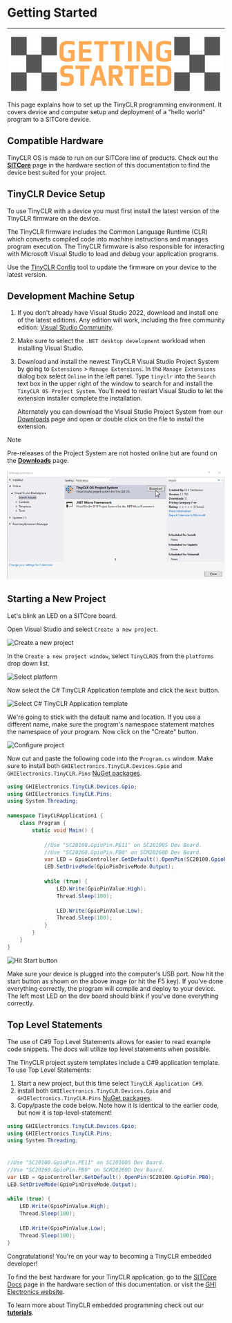 # Getting Started
---
![Getting Started](images/getting-started.png)

This page explains how to set up the TinyCLR programming environment.  It covers device and computer setup and deployment of a "hello world" program to a SITCore device.


## Compatible Hardware
TinyCLR OS is made to run on our SITCore line of products. Check out the [**SITCore**](../../hardware/sitcore/intro.md) page in the hardware section of this documentation to find the device best suited for your project.

## TinyCLR Device Setup
To use TinyCLR with a device you must first install the latest version of the TinyCLR firmware on the device.

The TinyCLR firmware includes the Common Language Runtime (CLR) which converts compiled code into machine instructions and manages program execution.  The TinyCLR firmware is also responsible for interacting with Microsoft Visual Studio to load and debug your application programs.

Use the [TinyCLR Config](tinyclr-config.md) tool to update the firmware on your device to the latest version.

## Development Machine Setup

1. If you don't already have Visual Studio 2022, download and install one of the latest editions. Any edition will work, including the free community edition: [Visual Studio Community](https://www.visualstudio.com/downloads/).
2. Make sure to select the `.NET desktop development` workload when installing Visual Studio.
3. Download and install the newest TinyCLR Visual Studio Project System by going to `Extensions` > `Manage Extensions`. In the `Manage Extensions` dialog box select `Online` in the left panel. Type `tinyclr` into the `Search` text box in the upper right of the window to search for and install the `TinyCLR OS Project System`. You'll need to restart Visual Studio to let the extension installer complete the installation.

    Alternately you can download the Visual Studio Project System from our [Downloads](downloads.md) page and open or double click on the file to install the extension.

> [!Note]
> Pre-releases of the Project System are not hosted online but are found on the [**Downloads**](downloads.md) page.

![Install TinyCLR Extension](images/install-tinyclr-extension.gif)

## Starting a New Project

Let's blink an LED on a SITCore board.

Open Visual Studio and select `Create a new project`.

![Create a new project](images/create-new-project.png)

In the `Create a new project window`, select `TinyCLROS` from the `platforms` drop down list.

![Select platform](images/select-platform.png)

Now select the C# TinyCLR Application template and click the `Next` button.

![Select C# TinyCLR Application template](images/select-template.png)

We're going to stick with the default name and location. If you use a different name, make sure the program's namespace statement matches the namespace of your program. Now click on the "Create" button.

![Configure project](images/configure-project.png)

Now cut and paste the following code into the `Program.cs` window. Make sure to install both `GHIElectronics.TinyCLR.Devices.Gpio` and `GHIElectronics.TinyCLR.Pins` [NuGet packages](tutorials/nuget.md).


```cs
using GHIElectronics.TinyCLR.Devices.Gpio;
using GHIElectronics.TinyCLR.Pins;
using System.Threading;

namespace TinyCLRApplication1 {
    class Program {
        static void Main() {

            //Use "SC20100.GpioPin.PE11" on SC20100S Dev Board.
            //Use "SC20260.GpioPin.PB0" on SCM20260D Dev Board.
            var LED = GpioController.GetDefault().OpenPin(SC20100.GpioPin.PB0);
            LED.SetDriveMode(GpioPinDriveMode.Output);

            while (true) {
                LED.Write(GpioPinValue.High);
                Thread.Sleep(100);

                LED.Write(GpioPinValue.Low);
                Thread.Sleep(100);
            }
        }
    }
}
```

![Hit Start button](images/hit-start-button.png)

Make sure your device is plugged into the computer's USB port. Now hit the start button as shown on the above image (or hit the F5 key). If you've done everything correctly, the program will compile and deploy to your device. The left most LED on the dev board should blink if you've done everything correctly.

## Top Level Statements
The use of C#9 Top Level Statements allows for easier to read example code snippets. The docs will utilize top level statements when possible.

The TinyCLR project system templates include a C#9 application template. To use Top Level Statements:
1. Start a new project, but this time select `TinyCLR Application C#9`.
2. install both `GHIElectronics.TinyCLR.Devices.Gpio` and `GHIElectronics.TinyCLR.Pins` [NuGet packages](tutorials/nuget.md).
3. Copy/paste the code below. Note how it is identical to the earlier code, but now it is top-level-statement!

```cs
using GHIElectronics.TinyCLR.Devices.Gpio;
using GHIElectronics.TinyCLR.Pins;
using System.Threading;


//Use "SC20100.GpioPin.PE11" on SC20100S Dev Board.
//Use "SC20260.GpioPin.PB0" on SCM20260D Dev Board.
var LED = GpioController.GetDefault().OpenPin(SC20100.GpioPin.PB0);
LED.SetDriveMode(GpioPinDriveMode.Output);

while (true) {
    LED.Write(GpioPinValue.High);
    Thread.Sleep(100);

    LED.Write(GpioPinValue.Low);
    Thread.Sleep(100);
}
```

Congratulations!  You're on your way to becoming a TinyCLR embedded developer!

To find the best hardware for your TinyCLR application, go to the [SITCore Docs](../../hardware/sitcore/intro.md) page in the hardware section of this documentation. or visit the [GHI Electronics website](https://www.ghielectronics.com/).

To learn more about TinyCLR embedded programming check out our [**tutorials**](tutorials/intro.md).
